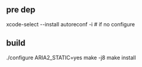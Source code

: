 ## pre dep
xcode-select --install 
autoreconf -i # if no configure

## build
./configure ARIA2_STATIC=yes
make -j8
make install

